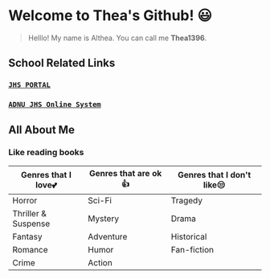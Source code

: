 
# **Welcome to Thea's Github!** 😃

> Helllo! My name is Althea. You can call me **Thea1396**.


## **School Related Links**
### [`JHS PORTAL`](https://jhsportal.adnu.edu.ph/)
### [`ADNU JHS Online System`](https://jhsos.adnu.edu.ph/)

## All About Me
### Like reading books
| Genres that I love💕 | Genres that are ok 👍 | Genres that I don't like😒 |
|-----------------|--------|----------------------------|
| Horror | Sci-Fi | Tragedy |
| Thriller & Suspense |Mystery| Drama |
| Fantasy | Adventure | Historical |
| Romance | Humor | Fan-fiction |
| Crime | Action | 
